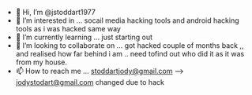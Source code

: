 - 👋 Hi, I’m @jstoddart1977
- 👀 I’m interested in ... socail media hacking tools and android hacking tools as i was hacked same way
- 🌱 I’m currently learning ... just starting out
- 💞️ I’m looking to collaborate on ... got hacked couple of months back ,, and realised how far behind i am .. need tofind out who did it as it was from my house.
- 📫 How to reach me ... stoddartjody@gmail.com --> jodystodart@gmail.com changed due to hack

<!---
jstoddart1977/jstoddart1977 is a ✨ special ✨ repository because its `README.md` (this file) appears on your GitHub profile.
You can click the Preview link to take a look at your changes.
--->
